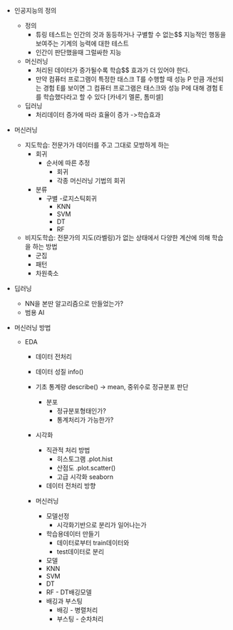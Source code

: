 * 인공지능의 정의
    - 정의
        - 튜링 테스트는 인간의 것과 동등하거나 구별할 수 없는$$ 지능적인 행동을 보여주는 기계의 능력에 대한 테스트
        - 인간이 판단했을때 그럴싸한 지능
    - 머신러닝
        - 처리된 데이터가 증가될수록 학습$$ 효과가 더 있어야 한다.
        - 만약 컴퓨터 프로그램이 특정한 태스크 T를 수행할 때 성능 P 만큼 개선되는 경험 E를 보이면 
          그 컴퓨터 프로그램은 태스크와 성능 P에 대해 경험 E를 학습했다라고 할 수 있다 [카네기 멜론, 톰미셀]
    - 딥러닝
        - 처리데이터 증가에 따라 효율이 증가 ->학습효과

* 머신러닝
    - 지도학습: 전문가가 데이터를 주고 그대로 모방하게 하는
        - 회귀
            - 순서에 따른 추정
                - 회귀
                - 각종 머신러닝 기법의 회귀
        - 분류
            - 구별
                -로지스틱회귀
                - KNN
                - SVM
                - DT
                - RF
    - 비지도학습: 전문가의 지도(라벨링)가 없는 상태에서 다양한 계산에 의해 학습을 하는 방법
        - 군집
        - 패턴
        - 차원축소
* 딥러닝
    - NN을 본딴 알고리즘으로 만들었는가?
    - 범용 AI

* 머신러닝 방법
    - EDA
        - 데이터 전처리
        - 데이터 성질 info()
        - 기초 통계량 describe() -> mean, 중위수로 정규분포 판단
            - 분포
                - 정규분포형태인가?
                - 통계처리가 가능한가?
        - 시각화
            - 직관적 처리 방법
                - 히스토그램 .plot.hist
                - 산점도 .plot.scatter()
                - 고급 시각화 seaborn
            - 데이터 전처리 방향

        - 머신러닝
            - 모델선정
                - 시각화기반으로 분리가 일어나는가
            - 학습용데이터 만들기
                - 데이터로부터 train데이터와
                - test데이터로 분리
            - 모델
            - KNN
            - SVM
            - DT
            - RF - DT배깅모델
            - 배깅과 부스팅
                - 배깅 - 병렬처리
                - 부스팅 - 순차처리
